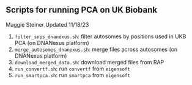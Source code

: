 ## Scripts for running PCA on UK Biobank

Maggie Steiner
Updated 11/18/23

1. `filter_snps_dnanexus.sh`: filter autosomes by positions used in UKB PCA (on DNANexus platform)
2. `merge_autosomes_dnanexus.sh`: merge files across autosomes (on DNANexus platform)
3. `download_merged_data.sh`: download merged files from RAP
4. `run_convertf.sh`: run `convertf` from `eigensoft`
5. `run_smartpca.sh`: run `smartpca` from `eigensoft`
